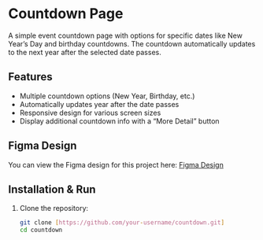 # Countdown Page

A simple event countdown page with options for specific dates like New Year’s Day and birthday countdowns. The countdown automatically updates to the next year after the selected date passes.

## Features
- Multiple countdown options (New Year, Birthday, etc.)
- Automatically updates year after the date passes
- Responsive design for various screen sizes
- Display additional countdown info with a “More Detail” button

## Figma Design
You can view the Figma design for this project here: [Figma Design](https://www.figma.com/design/pj5QcHjsfAoncppMdNWeBy/CountDown?node-id=0-1&t=wK92ywjktPpPnbI0-1)

## Installation & Run
1. Clone the repository:
   ```bash
   git clone [https://github.com/your-username/countdown.git]
   cd countdown
